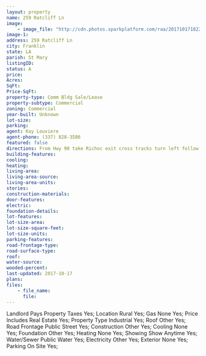 ```yaml
---
layout: property
name: 259 Ratcliff Ln 
image:
    - image_file: "http://cdn.photos.sparkplatform.com/raa/20171017182201719073000000.jpg"
image-1:
address: 259 Ratcliff Ln 
city: Franklin
state: LA
parish: St Mary
listingID: 
status: A
price: 
Acres: 
SqFt: 
Price-SqFt: 
property-type: Comm Bldg Sale/Lease
property-subtype: Commercial
zoning: Commercial
year-built: Unknown
lot-size: 
parking: 
agent: Kay Louviere
agent-phone: (337) 828-3586
featured: false
directions: From Hwy 90 take Richoc exit cross tracks turn left follow road to waterfront.
building-features: 
cooling: 
heating: 
living-area: 
living-area-source: 
living-area-units: 
stories: 
construction-materials: 
door-features: 
electric: 
foundation-details: 
lot-features: 
lot-size-area: 
lot-size-square-feet: 
lot-size-units: 
parking-features: 
road-frontage-type: 
road-surface-type: 
roof: 
water-source: 
wooded-percent: 
last-updated: 2017-10-17
plans: 
files:
    - file_name:
      file:
---
```

Landlord Pays	Property Taxes	Yes;
Location	Rural	Yes;
Gas	None	Yes;
Price Includes	Real Estate	Yes;
Property Type	Industrial	Yes;
Roof	Other	Yes;
Road Frontage	Public Street	Yes;
Construction	Other	Yes;
Cooling	None	Yes;
Foundation	Other	Yes;
Heating	None	Yes;
Showing	Show Anytime	Yes;
Water/Sewer	Public Water	Yes;
Electricity	Other	Yes;
Exterior	None	Yes;
Parking	On Site	Yes;

